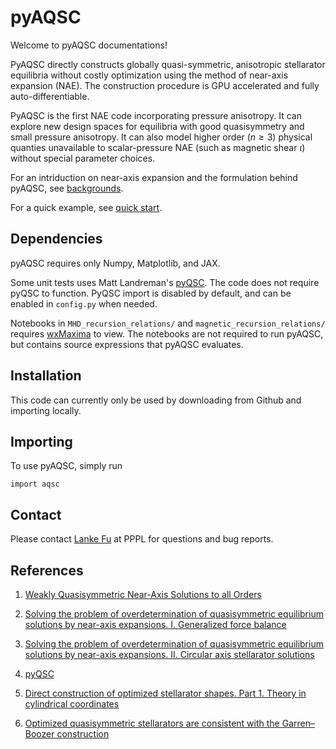 # pyAQSC
Welcome to pyAQSC documentations!

PyAQSC directly constructs globally quasi-symmetric, anisotropic stellarator equilibria without costly optimization using the method of near-axis expansion (NAE). The construction procedure is GPU accelerated and fully auto-differentiable.

PyAQSC is the first NAE code incorporating pressure anisotropy. It can explore new design spaces for equilibria with good quasisymmetry and small pressure anisotropy. It can also model higher order ($n\geq3$) physical quanties unavailable to scalar-pressure NAE (such as magnetic shear $\iota$) without special parameter choices.

For an intriduction on near-axis expansion and the formulation behind pyAQSC, see [backgrounds](background.md).

For a quick example, see [quick start](quick-start.md).

## Dependencies
pyAQSC requires only Numpy, Matplotlib, and JAX. 

Some unit tests uses Matt Landreman's [pyQSC](https://github.com/landreman/pyQSC). The code does not require pyQSC to function. PyQSC import is disabled by default, and can be enabled in `config.py` when needed.

Notebooks in `MHD_recursion_relations/` and `magnetic_recursion_relations/` requires [wxMaxima](https://wxmaxima-developers.github.io/wxmaxima/) to view. The notebooks are not required to
run pyAQSC, but contains source expressions that pyAQSC evaluates.

## Installation
This code can currently only be used by downloading from Github and importing locally.

## Importing
To use pyAQSC, simply run

    import aqsc

## Contact
Please contact [Lanke Fu](mailto:ffu@pppl.gov) at PPPL for questions and bug reports.

## References
1. [Weakly Quasisymmetric Near-Axis Solutions to all Orders](https://doi.org/10.1063/5.0076583)
2. [Solving the problem of overdetermination of quasisymmetric equilibrium solutions by near-axis expansions. I. Generalized force balance](https://doi.org/10.1063/5.0027574)
3. [Solving the problem of overdetermination of quasisymmetric equilibrium solutions by near-axis expansions. II. Circular axis stellarator solutions](https://aip.scitation.org/doi/10.1063/5.0027575)
4. [pyQSC](https://github.com/landreman/pyQSC)

5. [Direct construction of optimized stellarator shapes. Part 1. Theory in cylindrical coordinates](https://doi.org/10.1017/S0022377818001289)
6. [Optimized quasisymmetric stellarators are consistent with the Garren–Boozer construction](https://iopscience.iop.org/article/10.1088/1361-6587/ab19f6)
